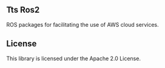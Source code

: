 ## Tts Ros2

ROS packages for facilitating the use of AWS cloud services.

## License

This library is licensed under the Apache 2.0 License. 
